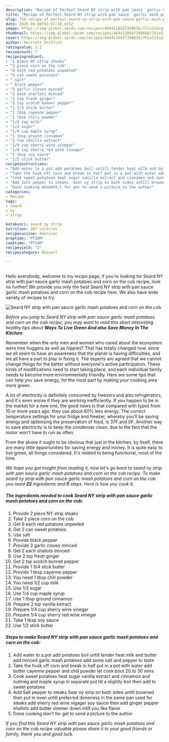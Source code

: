 ```yaml
---
description: "Recipe of Perfect Seard NY strip with pan sauce  garlic mash potatoes and corn on the cob"
title: "Recipe of Perfect Seard NY strip with pan sauce  garlic mash potatoes and corn on the cob"
slug: 724-recipe-of-perfect-seard-ny-strip-with-pan-sauce-garlic-mash-potatoes-and-corn-on-the-cob
date: 2020-09-08T02:07:38.437Z
image: https://img-global.cpcdn.com/recipes/4644118547398656/751x532cq70/seard-ny-strip-with-pan-sauce-garlic-mash-potatoes-and-corn-on-the-cob-recipe-main-photo.jpg
thumbnail: https://img-global.cpcdn.com/recipes/4644118547398656/751x532cq70/seard-ny-strip-with-pan-sauce-garlic-mash-potatoes-and-corn-on-the-cob-recipe-main-photo.jpg
cover: https://img-global.cpcdn.com/recipes/4644118547398656/751x532cq70/seard-ny-strip-with-pan-sauce-garlic-mash-potatoes-and-corn-on-the-cob-recipe-main-photo.jpg
author: Harriett Griffith
ratingvalue: 3.1
reviewcount: 7
recipeingredient:
- "2 piece NY strip steaks"
- "2 piece corn on the cob"
- "6 each red potatoes unpeeled"
- "2 can sweet potatoes"
- " salt"
- " black pepper"
- "3 garlic cloves minced"
- "2 each shallots minced"
- "2 tsp fresh ginger"
- "2 tsp scotch bonnet pepper"
- "1 3/4 stick butter"
- "1 tbsp cayenne pepper"
- "1 tbsp chili powder"
- "1/2 cup milk"
- "1/2 sugar"
- "1/4 cup maple syrup"
- "1 tbsp ground cinnamon"
- "2 tsp vanilla extract"
- "1/4 cup sherry wine vinegar"
- "1/4 cup sherry red wine vinegar"
- "1 tbsp soy sauce"
- "1/2 stick butter"
recipeinstructions:
- "Add water to a pot add potatoes boil untill tender heat milk and butter add minced garlic mash potatoes add some salt and pepper to taste"
- "Take the husk off corn and break in half put in a pot with water add butter cayenne pepper and chill powder let cook bout 20 to 30 mins"
- "Cook sweet potatoes heat sugar vanilla extract and cinnamon and nutmeg and maple syrup in separate pot till a slightly boil then add to sweet potatoes"
- "Add Salt pepper to steaks  Sear ny strip on both sides untill browned then put in oven untill preferred doneness in the same pan used for steaks add sherry red wine vigager soy sauce then add ginger pepper shallots add butter simmer down intill you like flavor"
- "Done cooking don&#39;t for get to send a picture to the author"
categories:
- Recipe
tags:
- seard
- ny
- strip

katakunci: seard ny strip 
nutrition: 267 calories
recipecuisine: American
preptime: "PT18M"
cooktime: "PT34M"
recipeyield: "2"
recipecategory: Dessert

---
```

<br>
Hello everybody, welcome to my recipe page, if you're looking for Seard NY strip with pan sauce  garlic mash potatoes and corn on the cob recipe, look no further! We provide you only the best Seard NY strip with pan sauce  garlic mash potatoes and corn on the cob recipe here. We also have wide variety of recipes to try.
<br>


![Seard NY strip with pan sauce  garlic mash potatoes and corn on the cob](https://img-global.cpcdn.com/recipes/4644118547398656/751x532cq70/seard-ny-strip-with-pan-sauce-garlic-mash-potatoes-and-corn-on-the-cob-recipe-main-photo.jpg)

<i>Before you jump to Seard NY strip with pan sauce  garlic mash potatoes and corn on the cob recipe, you may want to read this short interesting healthy tips about 
<strong>Ways To Live Green And also Save Money In The Kitchen</strong>.</i>
</br>

Remember when the only men and women who cared about the ecosystem were tree huggers as well as hippies? That has totally changed now, since we all seem to have an awareness that the planet is having difficulties, and we all have a part to play in fixing it. The experts are agreed that we cannot change things for the better without everyone's active participation. These kinds of modifications need to start taking place, and each individual family needs to become more environmentally friendly. Here are some tips that can help you save energy, for the most part by making your cooking area more green.

A lot of electricity is definitely consumed by freezers and also refrigerators, and it's even worse if they are working inefficiently. If you happen to be in the market for a new one, the good news is that compared with types from 10 or more years ago, they use about 60% less energy. The correct temperature settings for your fridge and freezer, whereby you'll be saving energy and optimising the preservation of food, is 37F and 0F. Another way to save electricity is to keep the condenser clean, due to the fact that the motor won't have to run as often.

From the above it ought to be obvious that just in the kitchen, by itself, there are many little opportunities for saving energy and money. It is quite easy to live green, all things considered. It's related to being functional, most of the time.


<i>We hope you got insight from reading it, now let's go back to seard ny strip with pan sauce  garlic mash potatoes and corn on the cob recipe. To make seard ny strip with pan sauce  garlic mash potatoes and corn on the cob you need <strong>22</strong> ingredients and <strong>5</strong> steps. Here is how you cook it.
</i>

##### The ingredients needed to cook Seard NY strip with pan sauce  garlic mash potatoes and corn on the cob:

1. Provide 2 piece NY strip steaks
1. Take 2 piece corn on the cob
1. Get 6 each red potatoes unpeeled
1. Get 2 can sweet potatoes
1. Use  salt
1. Provide  black pepper
1. Provide 3 garlic cloves minced
1. Get 2 each shallots minced
1. Use 2 tsp fresh ginger
1. Get 2 tsp scotch bonnet pepper
1. Provide 1 3/4 stick butter
1. Provide 1 tbsp cayenne pepper
1. You need 1 tbsp chili powder
1. You need 1/2 cup milk
1. Use 1/2 sugar
1. Use 1/4 cup maple syrup
1. Use 1 tbsp ground cinnamon
1. Prepare 2 tsp vanilla extract
1. Prepare 1/4 cup sherry wine vinegar
1. Prepare 1/4 cup sherry red wine vinegar
1. Take 1 tbsp soy sauce
1. Use 1/2 stick butter


##### Steps to make Seard NY strip with pan sauce  garlic mash potatoes and corn on the cob:

1. Add water to a pot add potatoes boil untill tender heat milk and butter add minced garlic mash potatoes add some salt and pepper to taste
1. Take the husk off corn and break in half put in a pot with water add butter cayenne pepper and chill powder let cook bout 20 to 30 mins
1. Cook sweet potatoes heat sugar vanilla extract and cinnamon and nutmeg and maple syrup in separate pot till a slightly boil then add to sweet potatoes
1. Add Salt pepper to steaks  Sear ny strip on both sides untill browned then put in oven untill preferred doneness in the same pan used for steaks add sherry red wine vigager soy sauce then add ginger pepper shallots add butter simmer down intill you like flavor
1. Done cooking don&#39;t for get to send a picture to the author


<i>If you find this Seard NY strip with pan sauce  garlic mash potatoes and corn on the cob recipe valuable please share it to your good friends or family, thank you and good luck.</i>
